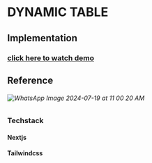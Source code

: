 # DYNAMIC TABLE

## Implementation
### [click here to watch demo](https://www.loom.com/share/dbd89562706443d493bafe2ed7fc79e6?sid=cde9fbbd-81cd-45d6-ae45-fdae90d67eb7)

## Reference
###### ![WhatsApp Image 2024-07-19 at 11 00 20 AM](https://github.com/user-attachments/assets/a77443a5-20db-4bbd-8685-2b229418b828)


### Techstack
#### Nextjs
#### Tailwindcss


